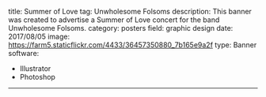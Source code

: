 title: Summer of Love
tag: Unwholesome Folsoms
description: This banner was created to advertise a Summer of Love concert for the band Unwholesome Folsoms.
category: posters
field: graphic design
date: 2017/08/05
image: https://farm5.staticflickr.com/4433/36457350880_7b165e9a2f
type: Banner
software:
- Illustrator
- Photoshop
---